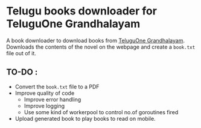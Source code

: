 # Telugu books downloader for TeluguOne Grandhalayam

A book downloader to download books from [TeluguOne Grandhalayam](http://www.teluguone.com/grandalayam/).
Downloads the contents of the novel on the webpage and create a `book.txt` file out of it.

## TO-DO :
- Convert the `book.txt` file to a PDF
- Improve quality of code
  - Improve error handling
  - Improve logging
  - Use some kind of workerpool to control no.of goroutines fired
- Upload generated book to play books to read on mobile.

